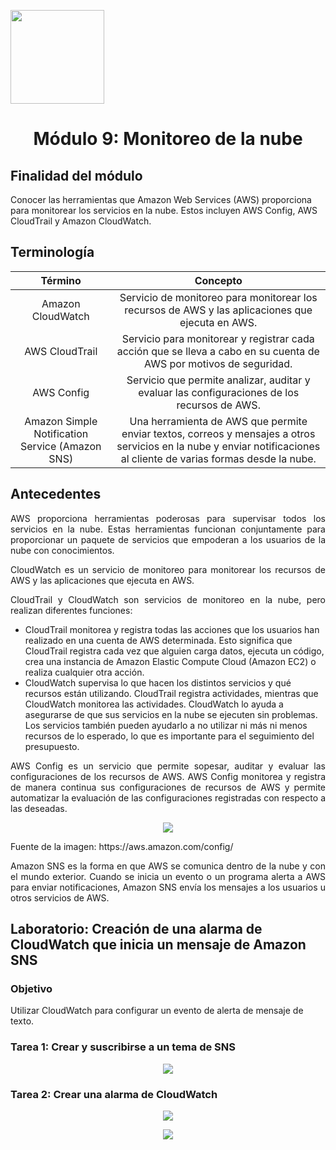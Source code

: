 <p align="left">
  <img src="https://semanadelcannabis.cayetano.edu.pe/assets/img/logo-upch.png" width="150">
  <h1 align="center">Módulo 9: Monitoreo de la nube</h1>
</p>

## Finalidad del módulo
Conocer las herramientas que Amazon Web Services (AWS) proporciona para monitorear los servicios en la nube. Estos incluyen AWS Config, AWS CloudTrail y Amazon CloudWatch.

## Terminología
| Término  | Concepto  |
| :------------: | :------------: |
| Amazon CloudWatch  | Servicio de monitoreo para monitorear los recursos de AWS y las aplicaciones que ejecuta en AWS.  |
| AWS CloudTrail  | Servicio para monitorear y registrar cada acción que se lleva a cabo en su cuenta de AWS por motivos de seguridad.  |
| AWS Config  | Servicio que permite analizar, auditar y evaluar las configuraciones de los recursos de AWS.  |
| Amazon Simple Notification Service (Amazon SNS)  | Una herramienta de AWS que permite enviar textos, correos y mensajes a otros servicios en la nube y enviar notificaciones al cliente de varias formas desde la nube.  |

## Antecedentes
<p align="justify">
AWS proporciona herramientas poderosas para supervisar todos los servicios en la nube. Estas herramientas funcionan conjuntamente para proporcionar un paquete de servicios que empoderan a los usuarios de la nube con conocimientos.</p>
<p align="justify">
CloudWatch es un servicio de monitoreo para monitorear los recursos de AWS y las aplicaciones que ejecuta en AWS.</p>
<p align="justify">
CloudTrail y CloudWatch son servicios de monitoreo en la nube, pero realizan diferentes funciones:</p>

- CloudTrail monitorea y registra todas las acciones que los usuarios han realizado en una cuenta de AWS determinada. Esto significa que CloudTrail registra cada vez que alguien carga datos, ejecuta un código, crea una instancia de Amazon Elastic Compute Cloud (Amazon EC2) o realiza cualquier otra acción.
- CloudWatch supervisa lo que hacen los distintos servicios y qué recursos están utilizando. CloudTrail registra actividades, mientras que CloudWatch monitorea las actividades. CloudWatch lo ayuda a asegurarse de que sus servicios en la nube se ejecuten sin problemas. Los servicios también pueden ayudarlo a no utilizar ni más ni menos recursos de lo esperado, lo que es importante para el seguimiento del presupuesto.

<p align="justify">
AWS Config es un servicio que permite sopesar, auditar y evaluar las configuraciones de los recursos de AWS. AWS Config monitorea y registra de manera continua sus configuraciones de recursos de AWS y permite automatizar la evaluación de las configuraciones registradas con respecto a las deseadas.</p>

<p align= "center">
  <img src="https://github.com/EdwinJaraOFC/CDRPersonal/assets/150296803/50b80484-68b9-4461-bcab-f0ca77b0c383">
</p>
Fuente de la imagen: https://aws.amazon.com/config/<br>

<p align="justify">
Amazon SNS es la forma en que AWS se comunica dentro de la nube y con el mundo exterior. Cuando se inicia un evento o un programa alerta a AWS para enviar notificaciones, Amazon SNS envía los mensajes a los usuarios u otros servicios de AWS.</p>

## Laboratorio: Creación de una alarma de CloudWatch que inicia un mensaje de Amazon SNS
### Objetivo
Utilizar CloudWatch para configurar un evento de alerta de mensaje de texto.

### Tarea 1: Crear y suscribirse a un tema de SNS
<p align= "center">
  <img src="https://github.com/EdwinJaraOFC/CDRPersonal/assets/150296803/33d5827e-5f55-46de-8b71-3a7a6d7ccd23">
</p>

### Tarea 2: Crear una alarma de CloudWatch
<p align= "center">
  <img src="https://github.com/EdwinJaraOFC/CDRPersonal/assets/150296803/57d3aaf2-4d7a-4749-b146-4b210d67a2c7">
</p>
<p align= "center">
  <img src="https://github.com/EdwinJaraOFC/CDRPersonal/assets/150296803/d3e947f0-3571-4538-8a13-4cc1108f5bcc">
</p>
